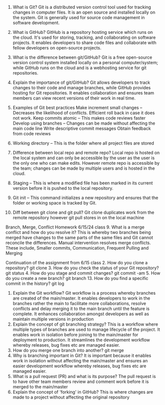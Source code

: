 1.	What is Git? Git is a distributed version control tool used for tracking changes in computer files. It is an open source and installed locally on the system. Git is generally used for source code management in software development.
2.	What is GitHub? GitHub is a repository hosting service which runs on the cloud. It's used for storing, tracking, and collaborating on software projects. It enables developers to share code files and collaborate with fellow developers on open-source projects. 
3.	What is the difference between git/GitHub? Git is a free open-source version control system installed locally on a personal computer/system; while GitHub runs on the cloud and is a webhosting service for git repositories.
4.	Explain the importance of git/GitHub? Git allows developers to track changes to their code and manage branches, while GitHub provides hosting for Git repositories. It enables collaboration and ensures team members can view recent versions of their work in real time.
5.	Examples of Git best practices
Make increment small changes – Decreases the likelihood of conflicts. Efficient roll back in case it does not work.
Keep commits atomic – This makes code reviews faster
Develop using branches – Changes can be made without affecting the main code line
Write descriptive commit messages
Obtain feedback from code reviews

1.	Working directory – This is the folder where all project files are stored
2.	Difference between local repo and remote repo? Local repo is hosted on the local system and can only be accessible by the user as the user is the only one who can make edits. However remote repo is accessible by the team; changes can be made by multiple users and is hosted in the cloud.
3.	Staging – This is where a modified file has been marked in its current version before it is pushed to the local repository.
4.	Git init – This command initializes a new repository and ensures that the folder or working space is tracked by Git.
5.	Diff between git clone and git pull? Git clone duplicates work from the remote repository however git pull stores in on the local machine

Branch, Merge, Conflict Homework 6/15/24 class
9.	What is a merge conflict and how do you resolve it? This is whereby two branches being merged have changes to the same parts of the same files and Git cannot reconcile the differences. Manual intervention resolves merge conflicts. These include, Smaller commits, Communication, Frequent Pulling and Merging

Continuation of the assignment from 6/15 class
2.	How do you clone a repository? git clone <repository name_url>
3.	How do you check the status of your Git repository? git status
4.	How do you stage and commit changes? git commit -am
5.	How do you create a new branch? git branch <branch name>
13.	How do you find a specific commit in the history? git log


1.	Explain the Git workflow? 
Git workflow is a process whereby branches are created of the main/master. It enables developers to work in the branches rather the main to facilitate more collaborations, resolve conflicts and delay merging it to the main branch until the feature is complete. It enhances collaboration amongst developers as well as maintain multiple versions in production
6.	Explain the concept of git branching strategy? 
This is a workflow where multiple types of branches are used to manage lifecycle of the project. It enables work in isolation before joining to the main/master for deployment to production. It streamlines the development workflow whereby releases, bug fixes etc are managed easier.
8.	How do you merge one branch into another? git merge
10.	Why is branching important in Git? 
It is important because it enables work in isolation without affecting the main/master and ensures an easier development workflow whereby releases, bug fixes etc are managed easier.
11.	What is a pull request (PR) and what is its purpose? 
The pull request is to have other team members review and comment work before it is merged to the main/master
12.	Explain the concept of 'forking' in GitHub? 
This is where changes are made to a project without affecting the original repository

